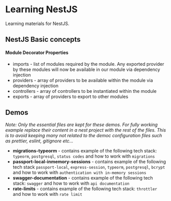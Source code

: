 # Learning NestJS

Learning materials for NestJS.

## NestJS Basic concepts

#### Module Decorator Properties

- imports - list of modules required by the module. Any exported provider by these modules will now be available in our module via dependency injection
- providers - array of providers to be available within the module via dependency injection
- controllers - array of controllers to be instantiated within the module
- exports - array of providers to export to other modules

## Demos

_Note: Only the essential files are kept for these demos. For fully working example replace their content in a nest project with the rest of the files. This is to avoid keeping many not related to the democ configuration files such as prettier, eslint, gitignore etc..._

- **migrations-typeorm** - contains example of the following tech stack: `typeorm`, `postgresql`, `status codes` and how to work with `migrations`
- **passport-local-inmemory-sessions** - contains example of the following tech stack `passport-local`, `express-session`, `typeorm`, `postgresql`, `bcrypt` and how to work with `authentication with in-memory sessions`
- **swagger-documentation** - contains example of the following tech stack: `swagger` and how to work with `api documentation`
- **rate-limits** - contains example of the following tech stack: `throttler` and how to work with `rate limit`

